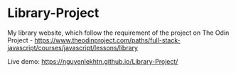 # Library-Project
My library website, which follow the requirement of the project on The Odin Project - https://www.theodinproject.com/paths/full-stack-javascript/courses/javascript/lessons/library

Live demo: 
https://nguyenlekhtn.github.io/Library-Project/
